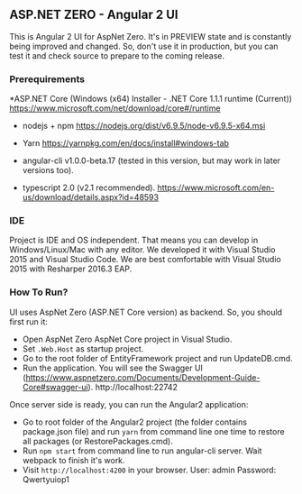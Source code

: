﻿## ASP.NET ZERO - Angular 2 UI

This is Angular 2 UI for AspNet Zero. It's in PREVIEW state and is constantly being improved and changed.
So, don't use it in production, but you can test it and check source to prepare to the coming release.

### Prerequirements

*ASP.NET Core (Windows (x64) Installer - .NET Core 1.1.1 runtime (Current))
https://www.microsoft.com/net/download/core#/runtime

* nodejs + npm
https://nodejs.org/dist/v6.9.5/node-v6.9.5-x64.msi

* Yarn
https://yarnpkg.com/en/docs/install#windows-tab

* angular-cli v1.0.0-beta.17 (tested in this version, but may work in later versions too).

* typescript 2.0 (v2.1 recommended).
https://www.microsoft.com/en-us/download/details.aspx?id=48593

### IDE

Project is IDE and OS independent. That means you can develop in Windows/Linux/Mac with any editor.
We developed it with Visual Studio 2015 and Visual Studio Code.
We are best comfortable with Visual Studio 2015 with Resharper 2016.3 EAP.

### How To Run?

UI uses AspNet Zero (ASP.NET Core version) as backend. So, you should first run it:

* Open AspNet Zero AspNet Core project in Visual Studio.
* Set ``.Web.Host`` as startup project.
* Go to the root folder of EntityFramework project and run UpdateDB.cmd.
* Run the application. You will see the Swagger UI (https://www.aspnetzero.com/Documents/Development-Guide-Core#swagger-ui).
  http://localhost:22742

Once server side is ready, you can run the Angular2 application:

* Go to root folder of the Angular2 project (the folder contains package.json file) and run ``yarn`` from command line one time to restore all packages (or RestorePackages.cmd).
* Run ``npm start`` from command line to run angular-cli server. Wait webpack to finish it's work.
* Visit ``http://localhost:4200`` in your browser.
  User: admin
  Password: Qwertyuiop1